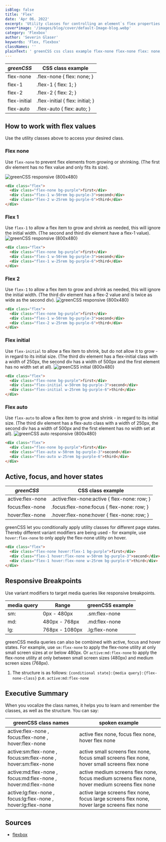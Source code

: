 ```yaml
---
isBlog: false
title: 'Flex'
date: 'Apr 06. 2022'
excerpt: 'Utility classes for controlling an element`s flex properties.'
cover*image: '/images/blog/cover/default-Image-blog.webp'
category: 'Flexbox'
author: 'Severin Glaser'
keywords: 'Flex, flexbox'
classNames: ''
plainText: ' greenCSS css class example flex-none flex-none flex: none; flex-1 flex-1 flex: 1; flex-2 flex-2 flex: 2; flex-initial flex-initial flex: initial; flex-auto flex-auto flex: auto; how to work with flex values use the utility classes above to access your desired class flex none use `flex-none` to prevent flex elements from growing or shrinking the first div element has no flex value and only fits its size ! greenCSS flex-1 images docs flex flex-1 webp?style=centerme  flex 1 use `flex-1` to allow a flex item to grow and shrink as needed this will ignore the initial width the second and third div element have a flex-1 value ! greenCSS flex-1 images docs flex flex-1 webp?style=centerme  flex 2 use `flex-1` to allow a flex item to grow and shrink as needed this will ignore the initial width the third div element has a flex-2 value and is twice as wide as the second div ! greenCSS flex-1 images docs flex flex-2 webp?style=centerme  flex initial use `flex-initial` to allow a flex item to shrink but do not allow it to grow in regard to its initial size the third div element has a flex-initial class with a width of 250px the second div has a width of 500px and the first element has no width set at all ! greenCSS flex-initial images docs flex flex-initial webp?style=centerme  flex auto use `flex-auto` to allow a flex item to grow and shrink in regard to its initial size the third div element has a flex-auto class with a width of 250px the second div has a width of 500px and the first element has no width set at all ! greenCSS flex-auto images docs flex flex-auto webp?style=centerme  active focus and hover states greenCSS css class example active:flex-none active :flex-none:active flex-none: row; focus:flex-none focus :flex-none:focus flex-none: row; hover:flex-none hover :flex-none:hover flex-none: row; greenCSS let you conditionally apply utility classes for different page states thereby different variant modifiers are being used for example use `hover:flex-none` to only apply the flex-none utility on hover  responsive breakpoints use variant modifiers to target media queries like responsive breakpoints media query range greenCSS example sm: 0px 480px sm:flex-none md: 480px 768px md:flex-none lg: 768px 1080px lg:flex-none greenCSS media queries can also be combined with active focus and hover states for example use `sm:flex-none` to apply the flex-none utility at only small screen sizes at or below 480px or `active:md:flex-none` to apply the flex-none utility at only between small screen sizes 480px and medium screen sizes 768px 1 the structure is as follows: ` conditional state : media query : flex-none-class ` p e `active:md:flex-none` executive summary when you vocalize the class names it helps you to learn and remember the classes as well as the structure you can say: greenCSS class names spoken example active:flex-none focus:flex-none hover:flex-none active flex none focus flex none hover flex none active:sm:flex-none focus:sm:flex-none hover:sm:flex-none active small screens flex none focus small screens flex none hover small screens flex none active:md:flex-none focus:md:flex-none hover:md:flex-none active medium screens flex none focus medium screens flex none hover medium screens flex none active:lg:flex-none focus:lg:flex-none hover:lg:flex-none active large screens flex none focus large screens flex none hover large screens flex none sources flexbox https: developer mozilla org en-us docs learn css css layout flexbox '
---
```


| _greenCSS_   | CSS class example                |
| ------------ | -------------------------------- |
| flex-none    | .flex-none { flex: none; }       |
| flex-1       | .flex-1 { flex: 1; }             |
| flex-2       | .flex-2 { flex: 2; }             |
| flex-initial | .flex-initial { flex: initial; } |
| flex-auto    | .flex-auto { flex: auto; }       |

## How to work with flex values

Use the utility classes above to access your desired class.

### Flex none

Use `flex-none` to prevent flex elements from growing or shrinking. (The first div element has no flex value and only fits its size).

![greenCSS responsive {800x480} ](/images/docs/flex/flex-1.webp)

```html
<div class="flex">
  <div class="flex-none bg-purple">first</div>
  <div class="flex-1 w-50rem bg-purple-3">second</div>
  <div class="flex-2 w-25rem bg-purple-6">third</div>
</div>
```

### Flex 1

Use `flex-1` to allow a flex item to grow and shrink as needed, this will ignore the initial width. (The second and third div element have a flex-1 value).
![greenCSS responsive {800x480} ](/images/docs/flex/flex-1.webp)

```html
<div class="flex">
  <div class="flex-none bg-purple">first</div>
  <div class="flex-1 w-50rem bg-purple-3">second</div>
  <div class="flex-1 w-25rem bg-purple-6">third</div>
</div>
```

### Flex 2

Use `flex-1` to allow a flex item to grow and shrink as needed, this will ignore the initial width. (The third div element has a flex-2 value and is twice as wide as the second div).
![greenCSS responsive {800x480} ](/images/docs/flex/flex-2.webp)

```html
<div class="flex">
  <div class="flex-none bg-purple">first</div>
  <div class="flex-1 w-50rem bg-purple-3">second</div>
  <div class="flex-2 w-25rem bg-purple-6">third</div>
</div>
```

### Flex initial

Use `flex-initial` to allow a flex item to shrink, but do not allow it to grow - in regard to its initial size. (The third div element has a flex-initial class with a width of 250px, the second div has a width of 500px and the first element has no width set at all).
![greenCSS initial {800x480} ](/images/docs/flex/flex-initial.webp)

```html
<div class="flex">
  <div class="flex-none bg-purple">first</div>
  <div class="flex-initial w-50rem bg-purple-3">second</div>
  <div class="flex-initial w-25rem bg-purple-6">third</div>
</div>
```

### Flex auto

Use `flex-auto` to allow a flex item to grow and shrink - in regard to its initial size. (The third div element has a flex-auto class with a width of 250px, the second div has a width of 500px and the first element has no width set at all).
![greenCSS auto responsive {800x480} ](/images/docs/flex/flex-auto.webp)

```html
<div class="flex">
  <div class="flex-none bg-purple">first</div>
  <div class="flex-auto w-50rem bg-purple-3">second</div>
  <div class="flex-auto w-25rem bg-purple-6">third</div>
</div>
```

## Active, focus, and hover states

| _greenCSS_       | CSS class example                             |
| ---------------- | --------------------------------------------- |
| active:flex-none | .active\:flex-none:active { flex-none: row; } |
| focus:flex-none  | .focus\:flex-none:focus { flex-none: row; }   |
| hover:flex-none  | .hover\:flex-none:hover { flex-none: row; }   |

greenCSS let you conditionally apply utility classes for different page states. Thereby different variant modifiers are being used - for example, use `hover:flex-none` to only apply the flex-none utility on hover.

```html
<div class="flex">
  <div class="flex-none hover:flex-1 bg-purple">first</div>
  <div class="flex-1 hover:flex-none w-50rem bg-purple-3">second</div>
  <div class="flex-1 hover:flex-none w-25rem bg-purple-6">third</div>
</div>
```

## Responsive Breakpoints

Use variant modifiers to target media queries like responsive breakpoints.

| media query | Range          | greenCSS example |
| ----------- | -------------- | ---------------- |
| sm:         | 0px - 480px    | .sm:flex-none    |
| md:         | 480px - 768px  | .md:flex-none    |
| lg:         | 768px - 1080px | .lg:flex-none    |

greenCSS media queries can also be combined with active, focus and hover states. For example, use `sm:flex-none` to apply the flex-none utility at only small screen sizes at or below 480px. Or `active:md:flex-none` to apply the flex-none utility at only between small screen sizes (480px) and medium screen sizes (768px).

1. The structure is as follows: `{conditional state}:{media query}:{flex-none-class}` p.e. `active:md:flex-none`

## Executive Summary

When you vocalize the class names, it helps you to learn and remember the classes, as well as the structure. You can say:

| greenCSS class names                                          | spoken example                                                                                  |
| ------------------------------------------------------------- | ----------------------------------------------------------------------------------------------- |
| active:flex-none , focus:flex-none , hover:flex-none          | active flex none, focus flex none, hover flex none                                              |
| active:sm:flex-none , focus:sm:flex-none , hover:sm:flex-none | active small screens flex none, focus small screens flex none, hover small screens flex none    |
| active:md:flex-none , focus:md:flex-none , hover:md:flex-none | active medium screens flex none, focus medium screens flex none, hover medium screens flex none |
| active:lg:flex-none , focus:lg:flex-none , hover:lg:flex-none | active large screens flex none, focus large screens flex none, hover large screens flex none    |

## Sources

- [flexbox](https://developer.mozilla.org/en-US/docs/Learn/CSS/CSS_layout/Flexbox)
